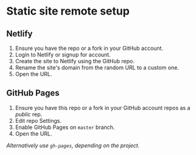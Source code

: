 # Static site remote setup


## Netlify

1. Ensure you have the repo or a fork in your GitHub account.
2. Login to Netlify or signup for account.
3. Create the site to Netlify using the GitHub repo.
4. Rename the site's domain from the random URL to a custom one.
5. Open the URL.


## GitHub Pages


1. Ensure you have this repo or a fork in your GitHub account repos as a _public_ rep.
2. Edit repo Settings.
3. Enable GitHub Pages on `master` branch.
4. Open the URL.

_Alternatively use `gh-pages`, depending on the project._
